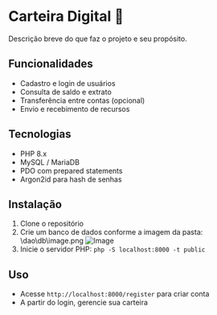 # Carteira Digital 💼

Descrição breve do que faz o projeto e seu propósito.

## Funcionalidades

- Cadastro e login de usuários
- Consulta de saldo e extrato
- Transferência entre contas (opcional)
- Envio e recebimento de recursos

## Tecnologias

- PHP 8.x
- MySQL / MariaDB
- PDO com prepared statements
- Argon2id para hash de senhas

## Instalação

1. Clone o repositório  
2. Crie um banco de dados conforme a imagem da pasta: \dao\db\image.png
  ![Image](https://github.com/user-attachments/assets/a94a4dc8-d55e-4307-b5bd-a79f426c894c)
3. Inicie o servidor PHP: `php -S localhost:8000 -t public`

## Uso

- Acesse `http://localhost:8000/register` para criar conta  
- A partir do login, gerencie sua carteira
